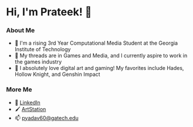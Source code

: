 # Hi, I'm Prateek! 🐧

### **About Me**
- 🐝 I'm a rising 3rd Year Computational Media Student at the Georgia Institute of Technology
- 🌱 My threads are in Games and Media, and I currently aspire to work in the games industry
- 💖 I absolutely love digital art and gaming! My favorites include Hades, Hollow Knight, and Genshin Impact

### **More Me**
- 💼 <a href="https://www.linkedin.com/in/prateek-yadav-352a211b0/">LinkedIn</a>
- 🖌️ <a href="https://www.artstation.com/prateekyadav/">ArtStation</a>
- 📫 pyadav60@gatech.edu
